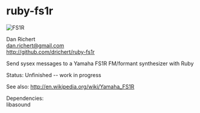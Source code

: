 ruby-fs1r
========

![FS1R](http://i.imgur.com/R24MH.gif)

Dan Richert   
dan.richert@gmail.com  
http://github.com/drichert/ruby-fs1r  

Send sysex messages to a Yamaha FS1R FM/formant synthesizer with Ruby  

Status: Unfinished -- work in progress  

See also: http://en.wikipedia.org/wiki/Yamaha_FS1R  

Dependencies:  
libasound
